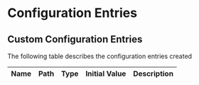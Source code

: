 # Configuration Entries

## Custom Configuration Entries
The following table describes the configuration entries created

| Name | Path | Type | Initial Value | Description |
| :--- | :--- | :--- | :------------ | :---------- |